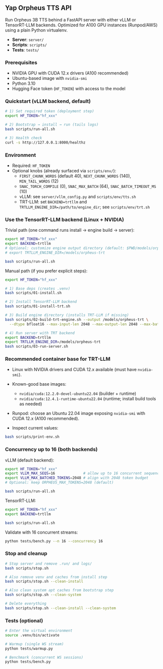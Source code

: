 ## Yap Orpheus TTS API

Run Orpheus 3B TTS behind a FastAPI server with either vLLM or TensorRT-LLM backends. Optimized for A100 GPU instances (Runpod/AWS) using a plain Python virtualenv.

- **Server**: `server/`
- **Scripts**: `scripts/`
- **Tests**: `tests/`

### Prerequisites

- NVIDIA GPU with CUDA 12.x drivers (A100 recommended)
- Ubuntu-based image with `nvidia-smi`
- Python 3.10
- Hugging Face token (`HF_TOKEN`) with access to the model

### Quickstart (vLLM backend, default)

```bash
# 1) Set required token (deployment step)
export HF_TOKEN="hf_xxx"

# 2) Bootstrap → install → run (tails logs)
bash scripts/run-all.sh

# 3) Health check
curl -s http://127.0.0.1:8000/healthz
```

### Environment

- Required: `HF_TOKEN`
- Optional knobs (already surfaced via `scripts/env/`):
  - `FIRST_CHUNK_WORDS` (default 40), `NEXT_CHUNK_WORDS` (140), `MIN_TAIL_WORDS` (12)
  - `SNAC_TORCH_COMPILE` (0), `SNAC_MAX_BATCH` (64), `SNAC_BATCH_TIMEOUT_MS` (10)
  - vLLM: see `server/vllm_config.py` and `scripts/env/tts.sh`
  - TRT-LLM: set `BACKEND=trtllm` and `TRTLLM_ENGINE_DIR=/path/to/engine_dir`; see `scripts/env/trt.sh`

### Use the TensorRT-LLM backend (Linux + NVIDIA)

Trivial path (one command runs install → engine build → server):

```bash
export HF_TOKEN="hf_xxx"
export BACKEND=trtllm
# Optional: customize engine output directory (default: $PWD/models/orpheus-trt)
# export TRTLLM_ENGINE_DIR=/models/orpheus-trt

bash scripts/run-all.sh
```

Manual path (if you prefer explicit steps):

```bash
export HF_TOKEN="hf_xxx"

# 1) Base deps (creates .venv)
bash scripts/01-install.sh

# 2) Install TensorRT-LLM backend
bash scripts/01-install-trt.sh

# 3) Build engine directory (installs TRT-LLM if missing)
bash scripts/02-build-trt-engine.sh --output /models/orpheus-trt \
  --dtype bfloat16 --max-input-len 2048 --max-output-len 2048 --max-batch-size 16

# 4) Run server with TRT backend
export BACKEND=trtllm
export TRTLLM_ENGINE_DIR=/models/orpheus-trt
bash scripts/03-run-server.sh
```

### Recommended container base for TRT-LLM

- Linux with NVIDIA drivers and CUDA 12.x available (must have `nvidia-smi`).
- Known-good base images:
  - `nvidia/cuda:12.2.0-devel-ubuntu22.04` (builder + runtime)
  - `nvidia/cuda:12.4.1-runtime-ubuntu22.04` (runtime; install build tools as needed)
- Runpod: choose an Ubuntu 22.04 image exposing `nvidia-smi` with CUDA 12.x (A100 recommended).

- Inspect current values:
```bash
bash scripts/print-env.sh
```

### Concurrency up to 16 (both backends)

vLLM (default backend):

```bash
export HF_TOKEN="hf_xxx"
export VLLM_MAX_SEQS=16             # allow up to 16 concurrent sequences
export VLLM_MAX_BATCHED_TOKENS=2048 # align with 2048 token budget
# Optional: keep ORPHEUS_MAX_TOKENS=2048 (default)

bash scripts/run-all.sh
```

TensorRT-LLM:

```bash
export HF_TOKEN="hf_xxx"
export BACKEND=trtllm

bash scripts/run-all.sh
```

Validate with 16 concurrent streams:

```bash
python tests/bench.py --n 16 --concurrency 16
```

### Stop and cleanup

```bash
# Stop server and remove .run/ and logs/
bash scripts/stop.sh

# Also remove venv and caches from install step
bash scripts/stop.sh --clean-install

# Also clean system apt caches from bootstrap step
bash scripts/stop.sh --clean-system

# Delete everything
bash scripts/stop.sh --clean-install --clean-system
```

### Tests (optional)

```bash
# Enter the virtual environment
source .venv/bin/activate

# Warmup (single WS stream)
python tests/warmup.py

# Benchmark (concurrent WS sessions)
python tests/bench.py
```
